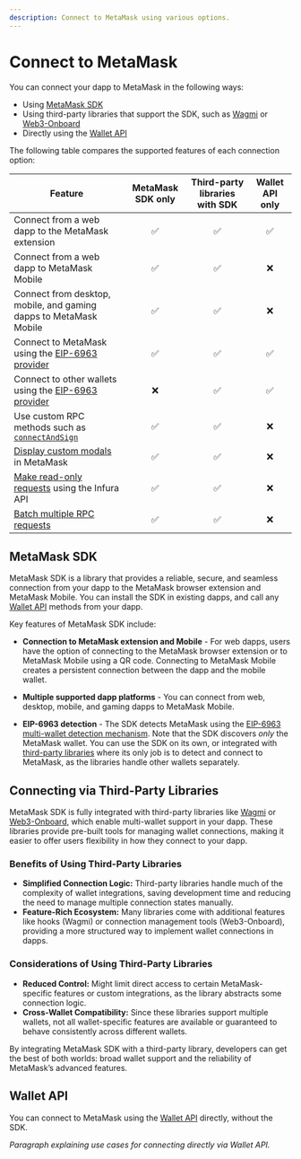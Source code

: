 ```yaml
---
description: Connect to MetaMask using various options.
---
```


# Connect to MetaMask

You can connect your dapp to MetaMask in the following ways:

- Using [MetaMask SDK](sdk.md)
- Using third-party libraries that support the SDK, such as [Wagmi](3rd-party-libraries/wagmi.md) or
  [Web3-Onboard](3rd-party-libraries/web3-onboard.md)
- Directly using the [Wallet API](wallet-api.md)

The following table compares the supported features of each connection option:

| Feature                                                                                        | MetaMask SDK only | Third-party libraries with SDK | Wallet API only |
|------------------------------------------------------------------------------------------------|:-----------------:|:------------------------------:|:---------------:|
| Connect from a web dapp to the MetaMask extension                                              |         ✅         |               ✅                |        ✅        |
| Connect from a web dapp to MetaMask Mobile                                                     |         ✅         |               ✅                |        ❌        |
| Connect from desktop, mobile, and gaming dapps to MetaMask Mobile                              |         ✅         |               ✅                |        ❌        |
| Connect to MetaMask using the [EIP-6963 provider](../concepts/wallet-interoperability.md)      |         ✅         |               ✅                |        ✅        |
| Connect to other wallets using the [EIP-6963 provider](../concepts/wallet-interoperability.md) |         ❌         |               ✅                |        ✅        |
| Use custom RPC methods such as [`connectAndSign`](../how-to/sign-data/connect-and-sign.md)     |         ✅         |               ✅                |        ❌        |
| [Display custom modals](../how-to/display/display-custom-modals.md) in MetaMask                |         ✅         |               ✅                |        ❌        |
| [Make read-only requests](../how-to/make-read-only-requests.md) using the Infura API           |         ✅         |               ✅                |        ❌        |
| [Batch multiple RPC requests](../how-to/batch-json-rpc-requests.md)                            |         ✅         |               ✅                |        ❌        |


## MetaMask SDK

MetaMask SDK is a library that provides a reliable, secure, and seamless connection from your dapp
to the MetaMask browser extension and MetaMask Mobile.
You can install the SDK in existing dapps, and call any [Wallet API](../concepts/wallet-api.md) methods from
your dapp.

Key features of MetaMask SDK include:

- **Connection to MetaMask extension and Mobile** - For web dapps, users have the option of connecting
  to the MetaMask browser extension or to MetaMask Mobile using a QR code.
  Connecting to MetaMask Mobile creates a persistent connection between the dapp and the mobile wallet.

- **Multiple supported dapp platforms** - You can connect from web, desktop, mobile, and gaming dapps
  to MetaMask Mobile.

- **EIP-6963 detection** - The SDK detects MetaMask using the
  [EIP-6963 multi-wallet detection mechanism](../concepts/wallet-interoperability.md).
  Note that the SDK discovers *only* the MetaMask wallet.
  You can use the SDK on its own, or integrated with [third-party libraries](#third-party-libraries)
  where its only job is to detect and connect to MetaMask, as the libraries handle other wallets separately.


## Connecting via Third-Party Libraries
MetaMask SDK is fully integrated with third-party libraries like [Wagmi](3rd-party-libraries/wagmi.md) or [Web3-Onboard](3rd-party-libraries/web3-onboard.md), which enable multi-wallet support in your dapp. These libraries provide pre-built tools for managing wallet connections, making it easier to offer users flexibility in how they connect to your dapp.

### Benefits of Using Third-Party Libraries

- **Simplified Connection Logic:** Third-party libraries handle much of the complexity of wallet integrations, saving development time and reducing the need to manage multiple connection states manually.
- **Feature-Rich Ecosystem:** Many libraries come with additional features like hooks (Wagmi) or connection management tools (Web3-Onboard), providing a more structured way to implement wallet connections in dapps.

### Considerations of Using Third-Party Libraries
- **Reduced Control:** Might limit direct access to certain MetaMask-specific features or custom integrations, as the library abstracts some connection logic.
- **Cross-Wallet Compatibility:** Since these libraries support multiple wallets, not all wallet-specific features are available or guaranteed to behave consistently across different wallets.

By integrating MetaMask SDK with a third-party library, developers can get the best of both worlds: broad wallet support and the reliability of MetaMask’s advanced features.

## Wallet API

You can connect to MetaMask using the [Wallet API](../concepts/wallet-api.md) directly, without the SDK.

*Paragraph explaining use cases for connecting directly via Wallet API.*

